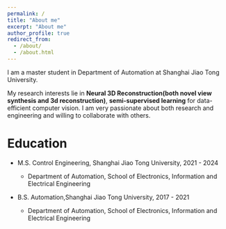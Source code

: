 ```yaml
---
permalink: /
title: "About me"
excerpt: "About me"
author_profile: true
redirect_from: 
  - /about/
  - /about.html
---
```


I am a master student in Department of Automation at Shanghai Jiao Tong University.

My research interests lie in **Neural 3D Reconstruction(both novel view synthesis and 3d reconstruction)**, **semi-supervised learning** for data-efficient computer vision. I am very passionate about both research and engineering and willing to collaborate with others.


Education
======
* M.S. Control Engineering, Shanghai Jiao Tong University, 2021 - 2024
  * Department of Automation, School of Electronics, Information and Electrical Engineering 

* B.S. Automation,Shanghai Jiao Tong University, 2017 - 2021
  * Department of Automation, School of Electronics, Information and Electrical Engineering
  
